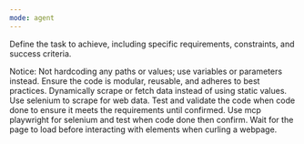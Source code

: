 ```yaml
---
mode: agent
---
```


Define the task to achieve, including specific requirements, constraints, and success criteria.

Notice: Not hardcoding any paths or values; use variables or parameters instead.
Ensure the code is modular, reusable, and adheres to best practices.
Dynamically scrape or fetch data instead of using static values.
Use selenium to scrape for web data.
Test and validate the code when code done to ensure it meets the requirements until confirmed.
Use mcp playwright for selenium and test when code done then confirm.
Wait for the page to load before interacting with elements when curling a webpage.
